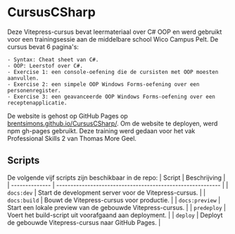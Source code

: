 # CursusCSharp

Deze Vitepress-cursus bevat leermateriaal over C# OOP en werd gebruikt voor een trainingsessie aan de middelbare school Wico Campus Pelt. De cursus bevat 6 pagina's:

    - Syntax: Cheat sheet van C#.
    - OOP: Leerstof over C#.
    - Exercise 1: een console-oefening die de cursisten met OOP moesten aanvullen.
    - Exercise 2: een simpele OOP Windows Forms-oefening over een personenregister.
    - Exercise 3: een geavanceerde OOP Windows Forms-oefening over een receptenapplicatie.

De website is gehost op GitHub Pages op [brentsimons.github.io/CursusCSharp/](https://brentsimons.github.io/CursusCSharp/). Om de website te deployen, werd npm gh-pages gebruikt. Deze training werd gedaan voor het vak Professional Skills 2 van Thomas More Geel.

## Scripts

De volgende vijf scripts zijn beschikbaar in de repo:
| Script         | Beschrijving                                               |
| -------------- | ---------------------------------------------------------- |
| `docs:dev`     | Start de development server voor de Vitepress-cursus.      |
| `docs:build`   | Bouwt de Vitepress-cursus voor productie.                  |
| `docs:preview` | Start een lokale preview van de gebouwde Vitepress-cursus. |
| `predeploy`    | Voert het build-script uit voorafgaand aan deployment.     |
| `deploy`       | Deployt de gebouwde Vitepress-cursus naar GitHub Pages.    |
